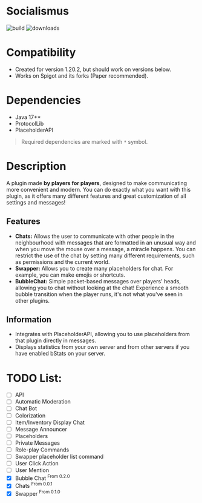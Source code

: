 # Socialismus

![build](https://img.shields.io/github/actions/workflow/status/whereareiam/Socialismus/development.yml) ![downloads](https://pluginbadges.glitch.me/api/v1/dl/downloads-limegreen.svg?spigot=113119&github=whereareiam%2FSocialismus&style=flat)

# Compatibility

- Created for version 1.20.2, but should work on versions below.
- Works on Spigot and its forks (Paper recommended).

# Dependencies

- Java 17+*
- ProtocolLib
- PlaceholderAPI

> Required dependencies are marked with ```*``` symbol.

# Description

A plugin made **by players for players**, designed to make communicating more convenient and modern. You can do exactly
what
you want with this plugin, as it offers many different features and great customization of all settings and messages!

## Features

- **Chats:** Allows the user to communicate with other people in the neighbourhood with messages that are formatted in
  an unusual way and when you move the mouse over a message, a miracle happens. You can restrict the use of the chat by
  setting many different requirements, such as permissions and the current world.
- **Swapper:** Allows you to create many placeholders for chat. For example, you can make emojis or shortcuts.
- **BubbleChat:** Simple packet-based messages over players' heads, allowing you to chat without looking at the chat! Experience a smooth bubble transition when the player runs, it's not what you've seen in other plugins.

## Information

- Integrates with PlaceholderAPI, allowing you to use placeholders from that plugin directly in messages.
- Displays statistics from your own server and from other servers if you have enabled bStats on your server.

# TODO List:

- [ ] API
- [ ] Automatic Moderation
- [ ] Chat Bot
- [ ] Colorization
- [ ] Item/Inventory Display Chat
- [ ] Message Announcer
- [ ] Placeholders
- [ ] Private Messages
- [ ] Role-play Commands
- [ ] Swapper placeholder list command
- [ ] User Click Action
- [ ] User Mention
- [x] Bubble Chat <sup> From 0.2.0
- [x] Chats <sup>From 0.0.1
- [x] Swapper <sup>From 0.1.0
